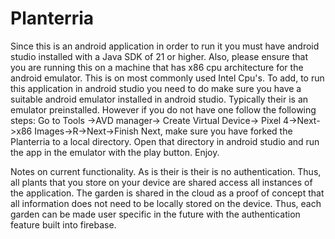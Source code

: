 # Planterria
Since this is an android application in order to run it you must have android studio installed with a Java SDK of 21 or higher.
Also, please ensure that you are running this on a machine that has x86 cpu architecture for the android emulator. This is on most commonly used Intel Cpu's.
To add, to run this application in android studio you need to do make sure you have a suitable android emulator installed in android studio. 
Typically their is an emulator preinstalled. However if you do not have one follow the following steps: 
Go to Tools ->AVD manager-> Create Virtual Device-> Pixel 4->Next->x86 Images->R->Next->Finish 
Next, make sure you have forked the Planterria to a local directory. 
Open that directory in android studio and run the app in the emulator with the play button. Enjoy.

Notes on current functionality. As is their is their is no authentication. Thus, all plants that you store on your device are shared access all instances of the application. The garden is shared in the cloud as a proof of concept that all information does not need to be locally stored on the device. Thus, each garden can be made user specific in the future with the authentication feature built into firebase.



